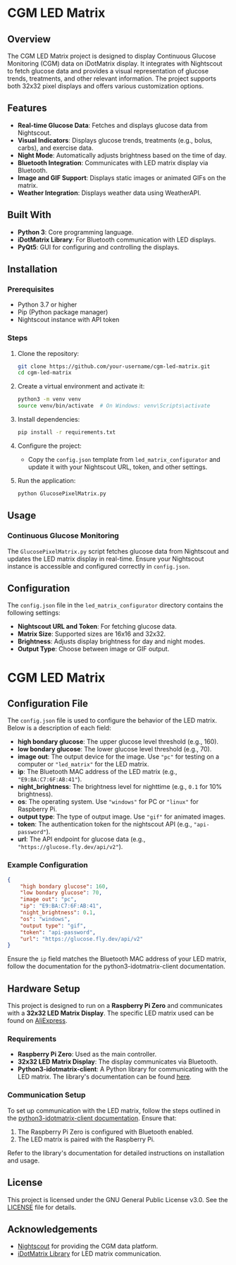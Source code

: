 
# CGM LED Matrix

## Overview

The CGM LED Matrix project is designed to display Continuous Glucose Monitoring (CGM) data on iDotMatrix display. It integrates with Nightscout to fetch glucose data and provides a visual representation of glucose trends, treatments, and other relevant information. The project supports both 32x32 pixel displays and offers various customization options.

## Features

- **Real-time Glucose Data**: Fetches and displays glucose data from Nightscout.
- **Visual Indicators**: Displays glucose trends, treatments (e.g., bolus, carbs), and exercise data.
- **Night Mode**: Automatically adjusts brightness based on the time of day.
- **Bluetooth Integration**: Communicates with LED matrix display via Bluetooth.
- **Image and GIF Support**: Displays static images or animated GIFs on the matrix.
- **Weather Integration**: Displays weather data using WeatherAPI.

## Built With

- **Python 3**: Core programming language.
- **iDotMatrix Library**: For Bluetooth communication with LED displays.
- **PyQt5**: GUI for configuring and controlling the displays.

## Installation

### Prerequisites

- Python 3.7 or higher
- Pip (Python package manager)
- Nightscout instance with API token

### Steps

1. Clone the repository:

   ```bash
   git clone https://github.com/your-username/cgm-led-matrix.git
   cd cgm-led-matrix
   ```
2. Create a virtual environment and activate it:

   ```bash
   python3 -m venv venv
   source venv/bin/activate  # On Windows: venv\Scripts\activate
   ```
3. Install dependencies:

   ```bash
   pip install -r requirements.txt
   ```
4. Configure the project:

   - Copy the `config.json` template from `led_matrix_configurator` and update it with your Nightscout URL, token, and other settings.
5. Run the application:

   ```bash
   python GlucosePixelMatrix.py
   ```

## Usage

### Continuous Glucose Monitoring

The `GlucosePixelMatrix.py` script fetches glucose data from Nightscout and updates the LED matrix display in real-time. Ensure your Nightscout instance is accessible and configured correctly in `config.json`.

## Configuration

The `config.json` file in the `led_matrix_configurator` directory contains the following settings:

- **Nightscout URL and Token**: For fetching glucose data.
- **Matrix Size**: Supported sizes are 16x16 and 32x32.
- **Brightness**: Adjusts display brightness for day and night modes.
- **Output Type**: Choose between image or GIF output.

# CGM LED Matrix

## Configuration File

The `config.json` file is used to configure the behavior of the LED matrix. Below is a description of each field:

- **high bondary glucose**: The upper glucose level threshold (e.g., 160).
- **low bondary glucose**: The lower glucose level threshold (e.g., 70).
- **image out**: The output device for the image. Use `"pc"` for testing on a computer or `"led_matrix"` for the LED matrix.
- **ip**: The Bluetooth MAC address of the LED matrix (e.g., `"E9:BA:C7:6F:AB:41"`).
- **night_brightness**: The brightness level for nighttime (e.g., `0.1` for 10% brightness).
- **os**: The operating system. Use `"windows"` for PC or `"linux"` for Raspberry Pi.
- **output type**: The type of output image. Use `"gif"` for animated images.
- **token**: The authentication token for the nightscout  API (e.g., `"api-password"`).
- **url**: The API endpoint for glucose data (e.g., `"https://glucose.fly.dev/api/v2"`).

### Example Configuration

```json
{
    "high bondary glucose": 160,
    "low bondary glucose": 70,
    "image out": "pc",
    "ip": "E9:BA:C7:6F:AB:41",
    "night_brightness": 0.1,
    "os": "windows",
    "output type": "gif",
    "token": "api-password",
    "url": "https://glucose.fly.dev/api/v2"
}
```

Ensure the `ip` field matches the Bluetooth MAC address of your LED matrix, follow the documentation for the python3-idotmatrix-client documentation.

## Hardware Setup

This project is designed to run on a **Raspberry Pi Zero** and communicates with a **32x32 LED Matrix Display**. The specific LED matrix used can be found on [AliExpress](https://pt.aliexpress.com/item/1005006130862334.html?spm=a2g0o.order_list.order_list_main.203.193fcaa42y5ODu&gatewayAdapt=glo2bra).

### Requirements

- **Raspberry Pi Zero**: Used as the main controller.
- **32x32 LED Matrix Display**: The display communicates via Bluetooth.
- **Python3-idotmatrix-client**: A Python library for communicating with the LED matrix. The library's documentation can be found [here](https://github.com/derkalle4/python3-idotmatrix-client).

### Communication Setup

To set up communication with the LED matrix, follow the steps outlined in the [python3-idotmatrix-client documentation](https://github.com/derkalle4/python3-idotmatrix-client). Ensure that:

1. The Raspberry Pi Zero is configured with Bluetooth enabled.
2. The LED matrix is paired with the Raspberry Pi.

Refer to the library's documentation for detailed instructions on installation and usage.

## License

This project is licensed under the GNU General Public License v3.0. See the [LICENSE](./idotmatrix/LICENSE) file for details.

## Acknowledgements

- [Nightscout](https://nightscout.info/) for providing the CGM data platform.
- [iDotMatrix Library](https://github.com/derkalle4/python3-idotmatrix-library) for LED matrix communication.
